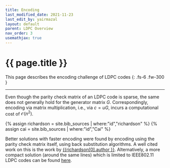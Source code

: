 ```yaml
---
title: Encoding
last_modified_date: 2021-11-23
last_edit_by: yairmazal
layout: default
parent: LDPC Overview
nav_order: 3
usemathjax: true
---
```

# {{ page.title }}

This page describes the encoding challenge of LDPC codes
{: .fs-6 .fw-300 }

---
Even though the parity check matrix of an LDPC code is sparse, the same does not generally hold for the generator matrix
$G$. Correspondingly, encoding via matrix multiplication, i.e., via $c=uG$, incurs a computational cost of 
$\mathcal{O}(n^2)$.

{% assign richardson = site.bib_sources | where:"id","richardson" %}
{% assign cai = site.bib_sources | where:"id","Cai" %}

Better solutions with faster encoding were found by encoding using the parity check matrix itself, using back 
substitution algorithms. A well cited work on this is the work by [{{richardson[0].author }}]({{richardson[0].url}}).
Alternatively, a more compact solution (around the same lines) which is limited to IEEE802.11 LDPC codes can be found 
[here]({{cai[0].url}}).
